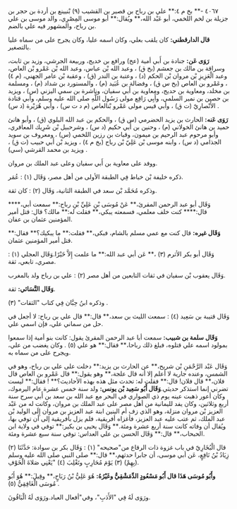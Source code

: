 ٤٠٦٧ -** بخ م ٤:** علي بن رباح بن قصير بن القشيب (٩) بْنيينع بن أردة بن حجر بن جزيلة بن لخم اللخمي، أبو عَبْد الله،** ويُقال:** أبو موسى المِصْرِي، والد موسى بن علي بن رباح، والمشهور فيه علي بالضم.

**قال الدارقطني:** كان يلقب بعلي، وكان اسمه عليا، وكان يجرح على من سماه عليا بالتصغير.

**رَوَى عَن:** جنادة بن أَبي أمية (عخ) ورافع بن خديج، وربيعة الجرشي، وزيد بن ثابت، وسراقة بن مالك بن جعشم (بخ ق) ، وعبد الله بْن عباس، وعبد الله بْن عَمْرو بْن العاص، وعبد الْعَزِيزِ بْن مروان بْن الحكم (د) ، وعتبة بن الندر (ق) ، وعقبة بْن عامر الجهني، (م ٤) ، وعَمْرو بن العاص (بخ س ق) ، وفضالة بن عُبَيد (م) ، والمستورد بن شداد (م) ، ومسلمة بن مخلد، ومعاوية بن حديج، ومعاوية بن أَبي سفيان، وناشرة بن سمي اليزني (س) ، ويزيد بن حصين بن نمير السلمي، وأَبِي رَافِع مولى رَسُول اللَّهِ صلى الله عليه وسلم، وأبي قتادة الأَنْصارِيّ (ت ق) ، وأبي قيس مولى عَمْرو بْنالعاص (م د ت س) ، وأبي هُرَيْرة (د س) .

**رَوَى عَنه:** الحارث بن يزيد الحضرمي (س ق) ، والحكم بن عبد الله البلوي (ق) ، وأبو هانئ حميد بن هانئ الخولاني (م) ، وحنين بن أَبي حكيم (د س) ، وشرحبيل بْن شَرِيك المعافري، وأبو مرحوم عبد الرحيم بن ميمون، وقباث بن رزين اللخمي (س) ، ومعروف بن سويد الجذامي (د س) ، وابنه موسى بْن عَلِيّ بْن رباح (بخ م ٤) ، ويزيد بْن أَبي حبيب (ت ق) ، ويزيد بن محمد القرشي (سي) .

ووفد على معاوية بن أَبي سفيان وعلى عبد الملك بن مروان.

ذكره خليفة بْن خياط فِي الطبقة الأولى من أهل مصر، وَقَال (١) : عُمَر.

وذكره مُحَمَّد بْن سعد في الطبقة الثانية، وَقَال (٢) : كان ثقة.

وَقَال أبو عبد الرحمن المقرئ،** عَنْ مُوسَى بْنِ عَلِيِّ بْنِ رباح:** سمعت أبي،**** قال:**** كنت خلف معلمي، فسمعته يبكي،** فقلت له:** مالك؟ قال: قتل أمير المؤمنين عثمان بن عفان.

**وَقَال غيره:** قال كنت مع عمي مسلم بالشام، فبكى،** فقلت:** ما يبكيك؟** فقال:** قتل أمير المؤمنين عثمان.

وَقَال أبو بكر الأثرم (٣) ،** عَن أبي عبد الله:** ما علمت إِلاَّ خَيْرًا.وَقَال العجلي (١) : مصري، تابعي، ثقة.

وَقَال يعقوب بْن سفيان في ثقات التابعين من أهل مصر (٢) : علي بن رباح ولد بالمغرب.

**وَقَال النَّسَائي:** ثقة.

وذكره ابنُ حِبَّان فِي كتاب "الثقات" (٣) .

وَقَال قتيبة بن سَعِيد (٤) : سمعت الليث بن سعد،** قال:** قال علي بن رباح: لا أجعل في حل من سماني علي، فإن اسمي علي.

**وَقَال سلمة بن شبيب:** سمعت أبا عبد الرحمن المقرئ يقول: كانت بنو أمية إذا سمعوا بمولود اسمه علي قتلوه، فبلغ ذلك رباحا،** فقال:** هو علي (٥) . وكان يغضب من علي، ويجرح على من سماه به.

وَقَال عَبْد الرَّحْمَنِ بْن شريح،** عن الحارث بن يزيد:** دخلت على علي بن رباح، وهو في الشمس، وعنده جارية لا أعلم إلا أنه قال علجة،** وهو يقول:** قال عَمْرو بن العاص قال فلان،** قال فلان! قال:** فقلت له: تحدث مثل هذه بهذه الأحاديث؟** ! فقال:** ليست تضرني إنما استذكر حديثي.**وَقَال أَبُو سَعِيد بْن يونس:** ولد سنة خمس عشرة عام اليرموك، وكان أعور ذهبت عينه يوم ذي الصواري في البحر مع عبد الله بن سعد بن أَبي سرح سنة أربع وثلاثين، وكان يفد لليمانية من أهل مصر على عبد الملك بن مروان، وكانت له من عَبْد العزيز بْن مروان منزلة، وهو الذي زف أم البنين ابنة عبد العزيز بن مروان إِلَى الوليد بْن عبد الملك، ثم عتب عليه عبد العزيز، فأغزاه أفريقية، فلم يزل بأفريقية إلى أن توفي بها، ويُقال أن وفاته كانت سنة أربع عشرة ومئة.** وَقَال يحيى بن بكير:** توفي في ولاية ابن الحبحاب،** قال:** وَقَال الحسن بن علي العداس: توفي سنة سبع عشرة ومئة.

قال الْبُخَارِيّ في باب غزوة ذات الرقاع من"صحيحه" (١) : وَقَال بكر بن سوادة: حَدَّثَنَا (٢) زِيَادُ بْنُ نَافِعٍ، عَن أبي موسى، أن جابرا حدثهم،** قال:** صلى النبي صلى الله عليه وسلم (بِهِمْ) (٣) يَوْمَ مُحَارِبٍ وتَغْلِبَ (٤) "يَعْنِي صَلاةَ الْخَوْفِ.

**وأَبُو مُوسَى هَذَا قال أَبُو مَسْعُودٍ الدِّمَشْقِيُّ وغَيْرُهُ:** هُوَ عَلِيُّ بْنُ رَبَاحٍ،** وقِيلَ:** هُوَ أَبُو مُوسَى الْغَافِقِيُّ (٥) .

ورَوَى لَهُ فِي "الأَدَبِ"، وفي"أفعال العباد.ورَوَى لَهُ الْبَاقُونَ.